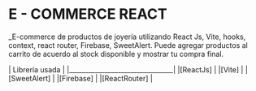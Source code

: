 # E - COMMERCE REACT

_E-commerce de productos de joyería utilizando React Js, Vite, hooks, context, react router, Firebase, SweetAlert. Puede agregar productos al carrito de acuerdo al stock disponible y mostrar tu compra final.

| Librería usada                 |
|________________________________|
|[ReactJs]                       |
|[Vite]                          |
|[SweetAlert]                    |
|[Firebase]                      |
|[ReactRouter]                   |
